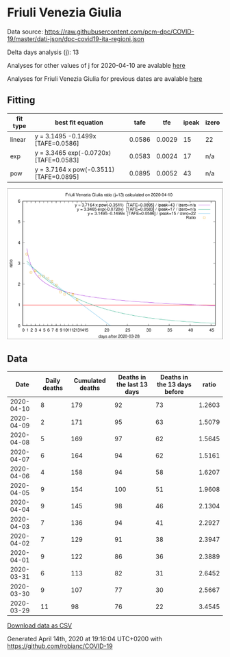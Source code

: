 # Friuli Venezia Giulia

Data source: https://raw.githubusercontent.com/pcm-dpc/COVID-19/master/dati-json/dpc-covid19-ita-regioni.json

Delta days analysis (j): 13

Analyses for other values of j for 2020-04-10 are avalable [here](../2020-04-10/README.md)

Analyses for Friuli Venezia Giulia for previous dates are avalable [here](../README.md)

## Fitting 
|fit type|best fit equation|tafe|tfe|ipeak|izero|
|-------|-----|--------|------|---|---|
|linear|y = 3.1495 -0.1499x  [TAFE=0.0586]|0.0586|0.0029|15|22|
|exp|y = 3.3465 exp(-0.0720x)  [TAFE=0.0583]|0.0583|0.0024|17|n/a|
|pow|y = 3.7164 x pow(-0.3511)  [TAFE=0.0895]|0.0895|0.0052|43|n/a|

![Plot](COVID-19_friuli_venezia_giulia_j13_2020-04-10.png)

## Data
|Date|Daily deaths|Cumulated deaths|Deaths in the last 13 days|Deaths in the 13 days before|ratio|
|----|----------|-----------|-------|--------------------|-----|
|2020-04-10|8|179|92|73|1.2603|
|2020-04-09|2|171|95|63|1.5079|
|2020-04-08|5|169|97|62|1.5645|
|2020-04-07|6|164|94|62|1.5161|
|2020-04-06|4|158|94|58|1.6207|
|2020-04-05|9|154|100|51|1.9608|
|2020-04-04|9|145|98|46|2.1304|
|2020-04-03|7|136|94|41|2.2927|
|2020-04-02|7|129|91|38|2.3947|
|2020-04-01|9|122|86|36|2.3889|
|2020-03-31|6|113|82|31|2.6452|
|2020-03-30|9|107|77|30|2.5667|
|2020-03-29|11|98|76|22|3.4545|

[Download data as CSV](COVID-19_friuli_venezia_giulia_j13_2020-04-10.csv)

Generated April 14th, 2020 at 19:16:04 UTC+0200 with https://github.com/robianc/COVID-19
